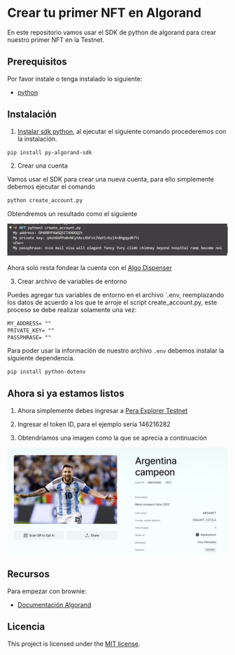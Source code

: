 # Crear tu primer NFT en Algorand

En este repositorio vamos usar el SDK de python de algorand para crear nuestro primer NFT en la Testnet.


## Prerequisitos

Por favor instale o tenga instalado lo siguiente:

- [python](https://www.python.org/downloads/)

## Instalación

1. [Instalar sdk python](https://github.com/algorand/py-algorand-sdk), al ejecutar el siguiente comando procederemos con la instalación.

```bash
pip install py-algorand-sdk 
```

2. Crear una cuenta

Vamos usar el SDK para crear una nueva cuenta, para ello simplemente debemos ejecutar el comando

```bash
python create_account.py
```

Obtendremos un resultado como el siguiente

![Crear cuenta](image/create_account.jpg)

Ahora solo resta fondear la cuenta con el [Algo Dispenser](https://dispenser.testnet.aws.algodev.network/)

3. Crear archivo de variables de entorno

Puedes agregar tus variables de entorno en el archivo `.env, reemplazando los datos de acuerdo a los que te arroje el script create_account.py, este proceso se debe realizar solamente una vez:

```
MY_ADDRESS= ""
PRIVATE_KEY= ""
PASSPHRASE= ""
```
Para poder usar la información de nuestro archivo `.env` debemos instalar la siguiente dependencia.

```bash
pip install python-dotenv
```



## Ahora si ya estamos listos 

1. Ahora simplemente debes ingresar a [Pera Explorer Testnet](https://testnet.explorer.perawallet.app/)

2. Ingresar el token ID, para el ejemplo seria 146216282

3. Obtendriamos una imagen como la que se aprecia a continuación

![NFT en explorer](image/nft.png)




## Recursos

Para empezar con brownie:

* [Documentación Algorand](https://developer.algorand.org/)


## Licencia

This project is licensed under the [MIT license](LICENSE).
